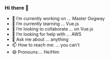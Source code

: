 ### Hi there 👋



- 🔭 I’m currently working on ... Master Oogway
- 🌱 I’m currently learning ... Vue.js
- 👯 I’m looking to collaborate ... on Vue.js
- 🤔 I’m looking for help with ... AWS
- 💬 Ask me about ... anything
- 📫 How to reach me: ... you can't
- 😄 Pronouns:... He/Him

